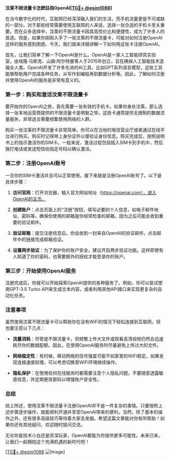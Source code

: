 **汶莱不限流量卡怎麽註冊OpenAI[[TG💪+ @esim1088](https://t.me/s/esim1088)]**

在当今数字化的时代，互联网已经深深融入我们的生活，而手机流量更是不可或缺的一部分。对于那些经常需要使用互联网的人来说，选择一张合适的手机卡至关重要。而在众多选择中，汶莱的不限流量卡因其高性价比和便捷性，成为了许多人的首选。但是，如果你刚刚入手了一张汶莱的不限流量卡，可能对如何注册OpenAI这样的服务感到困惑。今天，我们就来详细讲解一下如何用这张卡注册OpenAI。

首先，让我们简单了解一下OpenAI是什么。OpenAI是一家人工智能研究实验室，由埃隆·马斯克、山姆·阿尔特曼等人于2015年创立，旨在确保人工智能技术造福全人类。OpenAI开发了许多先进的AI工具，比如GPT系列语言模型，这些工具能够帮助用户完成各种任务，从写作到编程再到数据分析等。因此，了解如何注册并使用OpenAI的服务是非常有意义的。

### 第一步：购买和激活汶莱不限流量卡

要开始你的OpenAI之旅，首先需要一张有效的手机卡。如果你身处汶莱，那么选择一张本地运营商提供的不限流量卡是明智之举。这些卡通常提供无限制的数据流量服务，非常适合需要频繁使用网络的人群。

购买一张汶莱的不限流量卡非常简单。你可以在当地的电信营业厅或者通过在线平台进行购买。购买时记得带上身份证件以便验证身份信息。购买完成后，按照说明书上的指示激活你的SIM卡。一般来说，激活过程包括插入SIM卡到手机中，然后拨打电话或发送短信给指定号码以确认激活。

### 第二步：注册OpenAI账号

一旦你的SIM卡激活并且可以正常使用，接下来就是注册OpenAI账号了。以下是具体步骤：

1. **访问官网**：打开浏览器，输入官方网站地址（https://openai.com），进入OpenAI的主页。
   
2. **创建账户**：点击页面上的“注册”按钮，填写必要的个人信息，如电子邮件地址、密码等。确保你使用的邮箱是你经常检查的邮箱，因为之后可能会收到重要的验证邮件。

3. **验证邮箱**：提交注册信息后，你会收到一封来自OpenAI的验证邮件。点击邮件中的链接完成邮箱验证。

4. **设置两步验证**：为了保护你的账户安全，建议开启两步验证功能。这样即使有人知道了你的密码，也需要额外的授权才能登录你的账户。

### 第三步：开始使用OpenAI服务

注册完成后，你就可以开始探索OpenAI提供的各种服务了。例如，你可以尝试使用GPT-3.5 Turbo API来生成文本内容，或者利用其他API接口来实现更复杂的自动化任务。

### 注意事项

虽然使用汶莱不限流量卡可以帮助你在没有WiFi的情况下轻松连接到互联网，但也要注意以下几点：

- **流量消耗**：尽管是不限流量卡，但频繁上传大文件或观看高清视频仍然会迅速耗尽你的数据配额。因此，在使用OpenAI服务时尽量避免上传过大的文件。
  
- **网络稳定性**：有时候，移动网络的信号强度可能不如家里的WiFi稳定。如果发现连接速度较慢，可以考虑切换至WiFi环境继续操作。

- **隐私保护**：在使用任何在线服务时都需要注意个人隐私问题。不要随意透露敏感信息，并定期更改密码以增强账户安全性。

### 总结

综上所述，使用汶莱不限流量卡注册OpenAI并不是一件复杂的事情。只要按照上述步骤逐步操作，就能顺利开通并享受OpenAI带来的便利。当然，除了基本的操作之外，还有很多高级技巧等待着大家去发掘。希望这篇文章能对你有所帮助！如果你还有其他疑问，欢迎随时提问交流。

无论你是技术小白还是资深玩家，OpenAI都能为你提供更多可能性。未来已来，让我们一起拥抱这个充满机遇的新时代吧！

[[TG💪+ @esim1088](https://t.me/s/esim1088) ![Image](https://i.postimg.cc/4NQfJmqS/Snipaste-2025-05-13-00-14-12.png)]